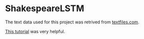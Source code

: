# ShakespeareLSTM

The text data used for this project was retrived from [textfiles.com](http://www.textfiles.com/etext/AUTHORS/SHAKESPEARE/).

[This tutorial](https://towardsdatascience.com/generating-text-with-tensorflow-2-0-6a65c7bdc568) was very helpful.